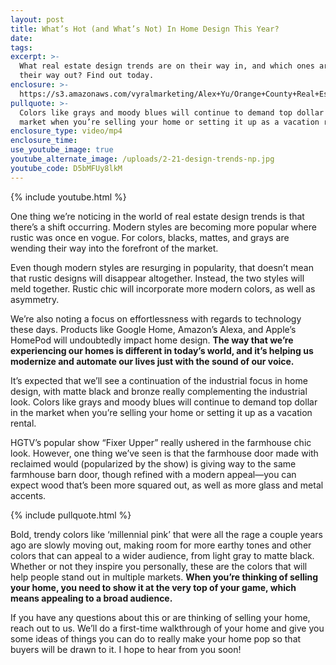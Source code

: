 ```yaml
---
layout: post
title: What’s Hot (and What’s Not) In Home Design This Year?
date:
tags:
excerpt: >-
  What real estate design trends are on their way in, and which ones are on
  their way out? Find out today.
enclosure: >-
  https://s3.amazonaws.com/vyralmarketing/Alex+Yu/Orange+County+Real+Estate-+Whats+Hot+(and+Whats+Not)+In+Home+Design+This+Year_.mp4
pullquote: >-
  Colors like grays and moody blues will continue to demand top dollar in the
  market when you’re selling your home or setting it up as a vacation rental.
enclosure_type: video/mp4
enclosure_time:
use_youtube_image: true
youtube_alternate_image: /uploads/2-21-design-trends-np.jpg
youtube_code: D5bMFUy8lkM
---
```


{% include youtube.html %}

One thing we’re noticing in the world of real estate design trends is that there’s a shift occurring. Modern styles are becoming more popular where rustic was once en vogue. For colors, blacks, mattes, and grays are wending their way into the forefront of the market.

Even though modern styles are resurging in popularity, that doesn’t mean that rustic designs will disappear altogether. Instead, the two styles will meld together. Rustic chic will incorporate more modern colors, as well as asymmetry.

We’re also noting a focus on effortlessness with regards to technology these days. Products like Google Home, Amazon’s Alexa, and Apple’s HomePod will undoubtedly impact home design. **The way that we’re experiencing our homes is different in today’s world, and it’s helping us modernize and automate our lives just with the sound of our voice.**

It’s expected that we’ll see a continuation of the industrial focus in home design, with matte black and bronze really complementing the industrial look. Colors like grays and moody blues will continue to demand top dollar in the market when you’re selling your home or setting it up as a vacation rental.

HGTV’s popular show “Fixer Upper” really ushered in the farmhouse chic look. However, one thing we’ve seen is that the farmhouse door made with reclaimed would (popularized by the show) is giving way to the same farmhouse barn door, though refined with a modern appeal—you can expect wood that’s been more squared out, as well as more glass and metal accents.

{% include pullquote.html %}

Bold, trendy colors like ‘millennial pink’ that were all the rage a couple years ago are slowly moving out, making room for more earthy tones and other colors that can appeal to a wider audience, from light gray to matte black. Whether or not they inspire you personally, these are the colors that will help people stand out in multiple markets. **When you’re thinking of selling your home, you need to show it at the very top of your game, which means appealing to a broad audience.**

If you have any questions about this or are thinking of selling your home, reach out to us. We’ll do a first-time walkthrough of your home and give you some ideas of things you can do to really make your home pop so that buyers will be drawn to it. I hope to hear from you soon!
